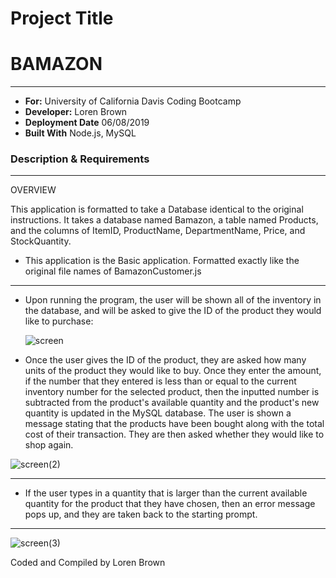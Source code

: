 # Project Title

# BAMAZON

---

- **For:** University of California Davis Coding Bootcamp
- **Developer:** Loren Brown
- **Deployment Date** 06/08/2019
- **Built With** Node.js, MySQL

### Description & Requirements

---

OVERVIEW

This application is formatted to take a Database identical to the original instructions. It takes a database named Bamazon, a table named Products, and the columns of ItemID, ProductName, DepartmentName, Price, and StockQuantity.

- This application is the Basic application. Formatted exactly like the original file names of BamazonCustomer.js

---

- Upon running the program, the user will be shown all of the inventory in the database, and will be asked to give the ID of the product they would like to purchase:                
 
  ![screen](https://user-images.githubusercontent.com/47464812/59154884-40ff1400-8a31-11e9-9266-c1f45e1aecec.jpeg)
 
- Once the user gives the ID of the product, they are asked how many units of the product they would like to buy. Once they enter the amount, if the number that they entered is less than or equal to the current inventory number for the selected product, then the inputted number is subtracted from the product's available quantity and the product's new quantity is updated in the MySQL database. The user is shown a message stating that the products have been bought along with the total cost of their transaction. They are then asked whether they would like to shop again.

![screen(2)](https://user-images.githubusercontent.com/47464812/59154931-76f0c800-8a32-11e9-9bb5-e3b4fb2d6d85.jpeg)

---

- If the user types in a quantity that is larger than the current available quantity for the product that they have chosen, then an error message pops up, and they are taken back to the starting prompt.

---

![screen(3)](https://user-images.githubusercontent.com/47464812/59154948-b6b7af80-8a32-11e9-8d31-85d499aefce4.png)

Coded and Compiled by Loren Brown


